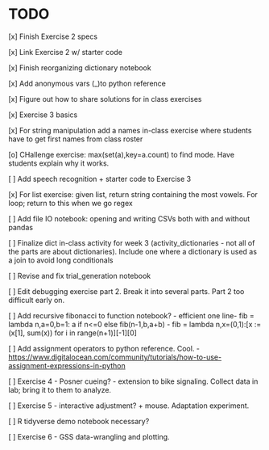 # TODO

[x] Finish Exercise 2 specs

[x] Link Exercise 2 w/ starter code

[x] Finish reorganizing dictionary notebook 

[x] Add anonymous vars (_)to python reference

[x] Figure out how to share solutions for in class exercises

[x] Exercise 3 basics

[x] For string manipulation add a names in-class exercise where students have to get first names from class roster

[o] CHallenge exercise: max(set(a),key=a.count) to find mode. Have students explain why it works. 

[ ] Add speech recognition + starter code to Exercise 3

[x] For list exercise: given list, return string containing the most vowels. For loop; return to this when we go regex

[ ] Add file IO notebook: opening and writing CSVs both with and without pandas 

[ ] Finalize dict in-class activity for week 3 (activity_dictionaries - not all of the parts are about dictionaries). Include one where a dictionary is used as a join to avoid long conditionals

[ ] Revise and fix trial_generation notebook

[ ] Edit debugging exercise part 2. Break it into several parts. Part 2 too difficult early on.

[ ] Add recursive fibonacci to function notebook?
    - efficient one line- fib = lambda n,a=0,b=1: a if n<=0 else fib(n-1,b,a+b)
    - fib = lambda n,x=(0,1):[x := (x[1], sum(x)) for i in range(n+1)][-1][0]

[ ] Add assignment operators to python reference. Cool. 
    - https://www.digitalocean.com/community/tutorials/how-to-use-assignment-expressions-in-python

[ ] Exercise 4 - Posner cueing? - extension to bike signaling. Collect data in lab; bring it to them to analyze.

[ ] Exercise 5 - interactive adjustment? + mouse. Adaptation experiment.

[ ] R tidyverse demo notebook necessary?

[ ] Exercise 6 - GSS data-wrangling and plotting.